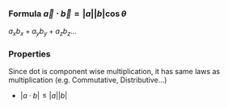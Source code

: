 ### Formula $\vec{a}\cdot\vec{b}=|a||b|\cos\theta$
$a_xb_x+a_yb_y+a_zb_z\dots$
### Properties
Since dot is component wise multiplication, it has same laws as multiplication (e.g. Commutative, Distributive...)
- $|a\cdot b|\leq|a||b|$
